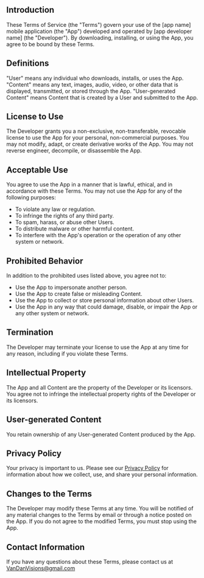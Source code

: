 ## Introduction
These Terms of Service (the "Terms") govern your use of the [app name] mobile application (the "App") developed and operated by [app developer name] (the "Developer"). By downloading, installing, or using the App, you agree to be bound by these Terms.

## Definitions
"User" means any individual who downloads, installs, or uses the App.
"Content" means any text, images, audio, video, or other data that is displayed, transmitted, or stored through the App.
"User-generated Content" means Content that is created by a User and submitted to the App.

## License to Use
The Developer grants you a non-exclusive, non-transferable, revocable license to use the App for your personal, non-commercial purposes. You may not modify, adapt, or create derivative works of the App. You may not reverse engineer, decompile, or disassemble the App.

## Acceptable Use
You agree to use the App in a manner that is lawful, ethical, and in accordance with these Terms. You may not use the App for any of the following purposes:
- To violate any law or regulation.
- To infringe the rights of any third party.
- To spam, harass, or abuse other Users.
- To distribute malware or other harmful content.
- To interfere with the App's operation or the operation of any other system or network.

## Prohibited Behavior
In addition to the prohibited uses listed above, you agree not to:
- Use the App to impersonate another person.
- Use the App to create false or misleading Content.
- Use the App to collect or store personal information about other Users.
- Use the App in any way that could damage, disable, or impair the App or any other system or network.

## Termination
The Developer may terminate your license to use the App at any time for any reason, including if you violate these Terms.

## Intellectual Property
The App and all Content are the property of the Developer or its licensors. You agree not to infringe the intellectual property rights of the Developer or its licensors.

## User-generated Content
You retain ownership of any User-generated Content produced by the App.

## Privacy Policy
Your privacy is important to us. Please see our [Privacy Policy](https://github.com/DanTheMan9889/VanDan-Visions/blob/main/salva-privacy-policy.md) for information about how we collect, use, and share your personal information.

## Changes to the Terms
The Developer may modify these Terms at any time. You will be notified of any material changes to the Terms by email or through a notice posted on the App. If you do not agree to the modified Terms, you must stop using the App.

## Contact Information
If you have any questions about these Terms, please contact us at VanDanVisions@gmail.com
